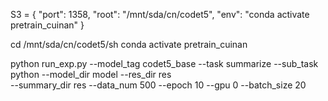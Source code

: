 S3 = {
    "port": 1358,
    "root": "/mnt/sda/cn/codet5",
    "env": "conda activate pretrain_cuinan"
}

cd /mnt/sda/cn/codet5/sh
conda activate pretrain_cuinan

python run_exp.py --model_tag codet5_base --task summarize --sub_task python --model_dir model --res_dir res \
--summary_dir res --data_num 500 --epoch 10 --gpu 0 --batch_size 20
